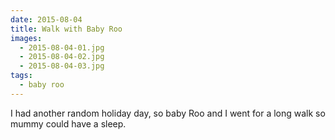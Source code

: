 ```yaml
---
date: 2015-08-04
title: Walk with Baby Roo
images:
  - 2015-08-04-01.jpg
  - 2015-08-04-02.jpg
  - 2015-08-04-03.jpg
tags:
  - baby roo
---
```

I had another random holiday day, so baby Roo and I went for a long walk so mummy could have a sleep. 